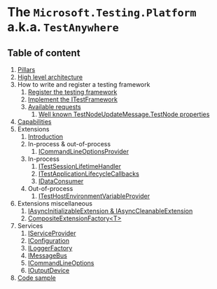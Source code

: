 # The `Microsoft.Testing.Platform` a.k.a. `TestAnywhere`

## Table of content

1. [Pillars](pillars.md)
1. [High level architecture](architecture.md)
1. How to write and register a testing framework
    1. [Register the testing framework](registertestframework.md)
    1. [Implement the ITestFramework](itestframework.md)
    1. [Available requests](irequest.md)
        1. [Well known TestNodeUpdateMessage.TestNode properties](testnodeupdatemessage.md)
1. [Capabilities](capabilities.md)
1. Extensions
    1. [Introduction](extensionintro.md)
    1. In-process & out-of-process
        1. [ICommandLineOptionsProvider](icommandlineoptionsprovider.md)
    1. In-process
        1. [ITestSessionLifetimeHandler](itestsessionlifetimehandler.md)
        1. [ITestApplicationLifecycleCallbacks](itestapplicationlifecyclecallbacks.md)
        1. [IDataConsumer](idataconsumer.md)
    1. Out-of-process
        1. [ITestHostEnvironmentVariableProvider](itesthostenvironmentvariableprovider.md)
1. Extensions miscellaneous
    1. [IAsyncInitializableExtension & IAsyncCleanableExtension](asyncinitcleanup.md)
    1. [CompositeExtensionFactory\<T\>](compositeextensionfactory.md)
1. Services
    1. [IServiceProvider](iserviceprovider.md)
    1. [IConfiguration](configuration.md)
    1. [ILoggerFactory](iloggerfactory.md)
    1. [IMessageBus](imessagebus.md)
    1. [ICommandLineOptions](icommandlineoptions.md)
    1. [IOutputDevice](ioutputdevice.md)
1. [Code sample](codesample.md)
